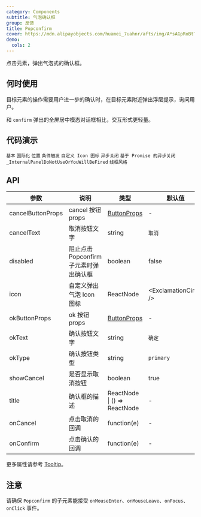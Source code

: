 ```yaml
---
category: Components
subtitle: 气泡确认框
group: 反馈
title: Popconfirm
cover: https://mdn.alipayobjects.com/huamei_7uahnr/afts/img/A*sAGpRoBtTXcAAAAAAAAAAAAADrJ8AQ/original
demo:
  cols: 2
---
```


点击元素，弹出气泡式的确认框。

## 何时使用

目标元素的操作需要用户进一步的确认时，在目标元素附近弹出浮层提示，询问用户。

和 `confirm` 弹出的全屏居中模态对话框相比，交互形式更轻量。

## 代码演示

<!-- prettier-ignore -->
<code src="./demo/basic.tsx">基本</code>
<code src="./demo/locale.tsx">国际化</code>
<code src="./demo/placement.tsx">位置</code>
<code src="./demo/dynamic-trigger.tsx">条件触发</code>
<code src="./demo/icon.tsx">自定义 Icon 图标</code>
<code src="./demo/async.tsx">异步关闭</code>
<code src="./demo/promise.tsx">基于 Promise 的异步关闭</code>
<code src="./demo/render-panel.tsx" debug>_InternalPanelDoNotUseOrYouWillBeFired</code>
<code src="./demo/wireframe.tsx" debug>线框风格</code>

## API

| 参数 | 说明 | 类型 | 默认值 | 版本 |
| --- | --- | --- | --- | --- |
| cancelButtonProps | cancel 按钮 props | [ButtonProps](/components/button/#API) | - |  |
| cancelText | 取消按钮文字 | string | `取消` |  |
| disabled | 阻止点击 Popconfirm 子元素时弹出确认框 | boolean | false |  |
| icon | 自定义弹出气泡 Icon 图标 | ReactNode | &lt;ExclamationCircle /> |  |
| okButtonProps | ok 按钮 props | [ButtonProps](/components/button/#API) | - |  |
| okText | 确认按钮文字 | string | `确定` |  |
| okType | 确认按钮类型 | string | `primary` |  |
| showCancel | 是否显示取消按钮 | boolean | true | 4.18.0 |
| title | 确认框的描述 | ReactNode \| () => ReactNode | - |  |
| onCancel | 点击取消的回调 | function(e) | - |  |
| onConfirm | 点击确认的回调 | function(e) | - |  |

更多属性请参考 [Tooltip](/components/tooltip/#API)。

## 注意

请确保 `Popconfirm` 的子元素能接受 `onMouseEnter`、`onMouseLeave`、`onFocus`、`onClick` 事件。
